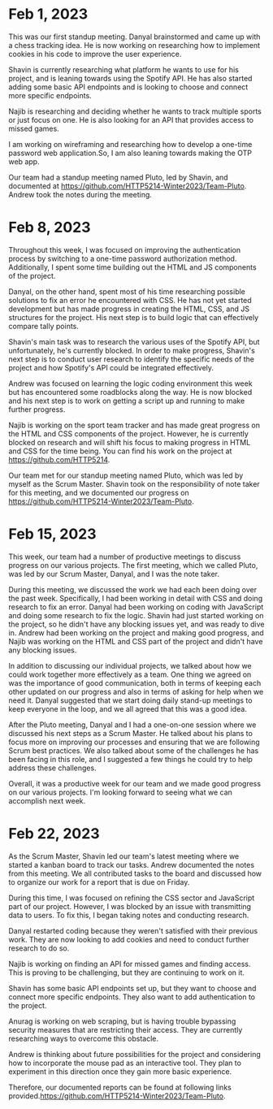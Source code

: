 # Feb 1, 2023

This was our first standup meeting. Danyal brainstormed and came up with a chess tracking idea. He is now working on researching how to implement cookies in his code to improve the user experience.

Shavin is currently researching what platform he wants to use for his project, and is leaning towards using the Spotify API. He has also started adding some basic API endpoints and is looking to choose and connect more specific endpoints.

Najib is researching and deciding whether he wants to track multiple sports or just focus on one. He is also looking for an API that provides access to missed games.

I am working on wireframing and researching how to develop a one-time password web application.So, I am also leaning towards making the OTP web app.

Our team had a standup meeting named Pluto, led by Shavin, and documented at https://github.com/HTTP5214-Winter2023/Team-Pluto. Andrew took the notes during the meeting.

# Feb 8, 2023

Throughout this week, I was focused on improving the authentication process by switching to a one-time password authorization method. Additionally, I spent some time building out the HTML and JS components of the project.

Danyal, on the other hand, spent most of his time researching possible solutions to fix an error he encountered with CSS. He has not yet started development but has made progress in creating the HTML, CSS, and JS structures for the project. His next step is to build logic that can effectively compare tally points.

Shavin's main task was to research the various uses of the Spotify API, but unfortunately, he's currently blocked. In order to make progress, Shavin's next step is to conduct user research to identify the specific needs of the project and how Spotify's API could be integrated effectively.

Andrew was focused on learning the logic coding environment this week but has encountered some roadblocks along the way. He is now blocked and his next step is to work on getting a script up and running to make further progress.

Najib is working on the sport team tracker and has made great progress on the HTML and CSS components of the project. However, he is currently blocked on research and will shift his focus to making progress in HTML and CSS for the time being. You can find his work on the project at https://github.com/HTTP5214.

Our team met for our standup meeting named Pluto, which was led by myself as the Scrum Master. Shavin took on the responsibility of note taker for this meeting, and we documented our progress on https://github.com/HTTP5214-Winter2023/Team-Pluto.

# Feb 15, 2023

This week, our team had a number of productive meetings to discuss progress on our various projects. The first meeting, which we called Pluto, was led by our Scrum Master, Danyal, and I was the note taker.

During this meeting, we discussed the work we had each been doing over the past week. Specifically, I had been working in detail with CSS and doing research to fix an error. Danyal had been working on coding with JavaScript and doing some research to fix the logic. Shavin had just started working on the project, so he didn't have any blocking issues yet, and was ready to dive in. Andrew had been working on the project and making good progress, and Najib was working on the HTML and CSS part of the project and didn't have any blocking issues.

In addition to discussing our individual projects, we talked about how we could work together more effectively as a team. One thing we agreed on was the importance of good communication, both in terms of keeping each other updated on our progress and also in terms of asking for help when we need it. Danyal suggested that we start doing daily stand-up meetings to keep everyone in the loop, and we all agreed that this was a good idea.

After the Pluto meeting, Danyal and I had a one-on-one session where we discussed his next steps as a Scrum Master. He talked about his plans to focus more on improving our processes and ensuring that we are following Scrum best practices. We also talked about some of the challenges he has been facing in this role, and I suggested a few things he could try to help address these challenges.

Overall, it was a productive week for our team and we made good progress on our various projects. I'm looking forward to seeing what we can accomplish next week.

# Feb 22, 2023

As the Scrum Master, Shavin led our team's latest meeting where we started a kanban board to track our tasks. Andrew documented the notes from this meeting. We all contributed tasks to the board and discussed how to organize our work for a report that is due on Friday.

During this time, I was focused on refining the CSS sector and JavaScript part of our project. However, I was blocked by an issue with transmitting data to users. To fix this, I began taking notes and conducting research.

Danyal restarted coding because they weren't satisfied with their previous work. They are now looking to add cookies and need to conduct further research to do so.

Najib is working on finding an API for missed games and finding access. This is proving to be challenging, but they are continuing to work on it.

Shavin has some basic API endpoints set up, but they want to choose and connect more specific endpoints. They also want to add authentication to the project.

Anurag is working on web scraping, but is having trouble bypassing security measures that are restricting their access. They are currently researching ways to overcome this obstacle.

Andrew is thinking about future possibilities for the project and considering how to incorporate the mouse pad as an interactive tool. They plan to experiment in this direction once they gain more basic experience.

Therefore, our documented reports can be found at following links provided.https://github.com/HTTP5214-Winter2023/Team-Pluto.
